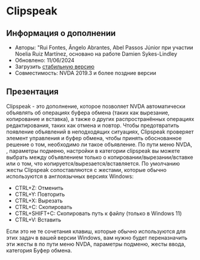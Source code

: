 # Clipspeak


## Информация о дополнении
* Авторы: "Rui Fontes, Ângelo Abrantes, Abel Passos Júnior при участии Noelia Ruiz Martínez, основано на работе Damien Sykes-Lindley
* Обновлено: 11/06/2024
* Загрузить [стабильную версию][1]
* Совместимость: NVDA 2019.3 и более поздние версии


## Презентация
Clipspeak - это дополнение, которое позволяет NVDA автоматически объявлять об операциях буфера обмена (таких как вырезание, копирование и вставка), а также о других распространённых операциях редактирования, таких как отмена и повтор.
Чтобы предотвратить появление объявлений в неподходящих ситуациях, Clipspeak проверяет элемент управления и буфер обмена, чтобы принять обоснованное решение о том, необходимо ли такое объявление.
По пути меню NVDA, , параметры подменю, настройки в категории clipspeak вы можете выбрать между объявлением только о копировании/вырезании/вставке или о том, что копируется/вырезается/вставляется.
По умолчанию жесты Clipspeak сопоставляются с жестами, которые обычно используются в англоязычных версиях Windows:
* CTRL+Z: Отменить
* CTRL+Y: Повторить
* CTRL+X: Вырезать
* CTRL+C: Скопировать
* CTRL+SHIFT+C: Скопировать путь к файлу (только в Windows 11)
* CTRL+V: Вставить

Если это не те сочетания клавиш, которые обычно используются для этих задач в вашей версии Windows, вам нужно будет переназначить эти жесты в по пути меню NVDA, параметры подменю, жесты ввода, категория Буфер обмена.



[1]: https://github.com/ruifontes/clipspeak/releases/download/2025.06.13/clipspeak-2024.06.11.nvda-addon
